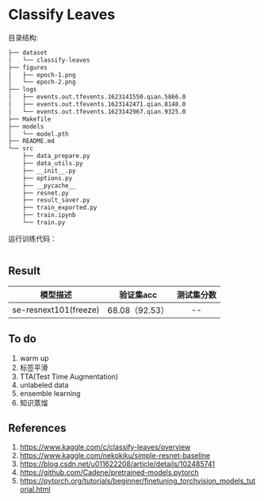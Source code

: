 # Classify Leaves

目录结构:

```bash
├── dataset
│   └── classify-leaves
├── figures
│   ├── epoch-1.png
│   └── epoch-2.png
├── logs
│   ├── events.out.tfevents.1623141550.qian.5866.0
│   ├── events.out.tfevents.1623142471.qian.8148.0
│   └── events.out.tfevents.1623142967.qian.9325.0
├── Makefile
├── models
│   └── model.pth
├── README.md
└── src
    ├── data_prepare.py
    ├── data_utils.py
    ├── __init__.py
    ├── options.py
    ├── __pycache__
    ├── resnet.py
    ├── result_saver.py
    ├── train_exported.py
    ├── train.ipynb
    └── train.py
```

运行训练代码：

```bash

```

## Result

| 模型描述 | 验证集acc | 测试集分数 |
| :----:| :----: | :----: |
| se-resnext101(freeze) | 68.08（92.53） | -- |

## To do

1. warm up
2. 标签平滑
3. TTA(Test Time Augmentation)
4. unlabeled data
5. ensemble learning
6. 知识蒸馏

## References

1. https://www.kaggle.com/c/classify-leaves/overview
2. https://www.kaggle.com/nekokiku/simple-resnet-baseline
3. https://blog.csdn.net/u011622208/article/details/102485741
4. https://github.com/Cadene/pretrained-models.pytorch
5. https://pytorch.org/tutorials/beginner/finetuning_torchvision_models_tutorial.html
